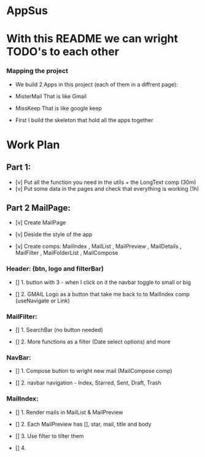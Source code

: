 # AppSus

# With this README we can wright TODO's to each other

### Mapping the project

- We build 2 Apps in this project (each of them in a diffrent page):
- MisterMail That is like Gmail
- MissKeep That is like google keep

- First I build the skeleton that hold all the apps together

# Work Plan

## Part 1:

- [v] Put all the function you need in the utils + the LongText comp (30m)
- [v] Put some data in the pages and check that everything is working (1h)

## Part 2 MailPage:

- [v] Create MailPage

- [v] Deside the style of the app
- [v] Create comps: MailIndex , MailList , MailPreview , MailDetails , MailFilter , MailFolderList , MailCompose

### Header: (btn, logo and filterBar)

- [] 1. button with 3 - when I click on it the navbar toggle to small or big

- [] 2. GMAIL Logo as a button that take me back to to MailIndex comp (useNavigate or Link)

### MailFilter:

- [] 1. SearchBar (no button needed)

- [] 2. More functions as a filter (Date select options) and more



### NavBar:

- [] 1. Compose button to wright new mail (MailCompose comp)

- [] 2. navbar navigation - Index, Starred, Sent, Draft, Trash


### MailIndex:

- [] 1. Render mails in MailList & MailPreview

- [] 2. Each MailPreview has [], star, mail, title and body

- [] 3. Use filter to tilter them

- [] 4.
